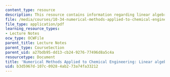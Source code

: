 ```yaml
---
content_type: resource
description: This resource contains information regarding linear algebra 6.
file: /media/courses/10-34-numerical-methods-applied-to-chemical-engineering-fall-2015/b3d5967d107c09284ab273a74fa33212_MIT10_34F15_Lec06.pdf
file_type: application/pdf
learning_resource_types:
- Lecture Notes
ocw_type: OCWFile
parent_title: Lecture Notes
parent_type: CourseSection
parent_uid: a27bdb95-dd13-cb24-9276-77496d8a5c4a
resourcetype: Document
title: 'Numerical Methods Applied to Chemical Engineering: Linear algebra 6'
uid: b3d5967d-107c-0928-4ab2-73a74fa33212
---
```

